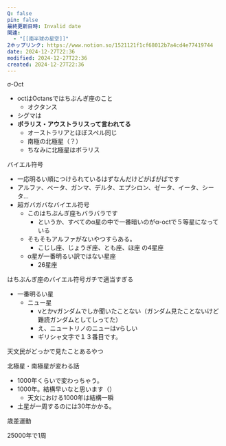 ```yaml
---
Q: false
pin: false
最終更新日時: Invalid date
関連:
  - "[[南半球の星空]]"
2ホップリンク: https://www.notion.so/1521121f1cf68012b7a4cd4e77419744
date: 2024-12-27T22:36
modified: 2024-12-27T22:36
created: 2024-12-27T22:36
---
```

  

  

  

σ-Oct

- octはOctansではちぶんぎ座のこと
    - オクタンス
- シグマは
- **ポラリス・アウストラリスって言われてる**
    - オーストラリアとほぼスペル同じ
    - 南極の北極星（？）
    - ちなみに北極星はポラリス

  

バイエル符号

- 一応明るい順につけられているはずなんだけどがばがばです
- アルファ、ベータ、ガンマ、デルタ、エプシロン、ゼータ、イータ、シータ…
- 超ガバガバなバイエル符号
    - このはちぶんぎ座もバラバラです
        - というか、すべてのα星の中で一番暗いのがα-octで５等星になっている
    - そもそもアルファがないやつすらある。
        - こじし座、じょうぎ座、とも座、ほ座 の4星座
    - α星が一番明るい訳ではない星座
        - 26星座

  

はちぶんぎ座のバイエル符号ガチで適当すぎる

- 一番明るい星
    - ニュー星
        - νとかνガンダムでしか聞いたことない（ガンダム見たことないけど難読ガンダムとしてしってた）
        - え、ニュートリノのニューはνらしい
        - ギリシャ文字で１３番目です。

  

  

天文民がどっかで見たことあるやつ

  

  

北極星・南極星が変わる話

- 1000年くらいで変わっちゃう。
- 1000年。結構早いなと思います（）
    - 天文における1000年は結構一瞬
- 土星が一周するのには30年かかる。

  

歳差運動

25000年で1周